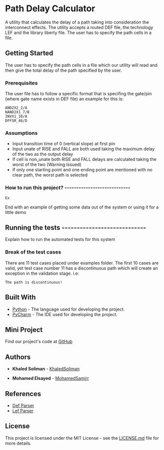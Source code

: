 # Path Delay Calculator 

A utility that calculates the delay of a path taking into consideration the interconnect effects. The utility accepts a routed
DEF file, the technology LEF and the library liberty file. The user has to specify the path cells in a file.

## Getting Started

The user has to specify the path cells in a file which our utility will read and then give the total delay of the path specified by the user.

### Prerequisites

The user file has to follow a specific format that is specifing the gate/pin (where gate name exists in DEF file) an example for this is: 

```
AND2X2_2/A
NAND2X1_7/B
INVX1_10/A 
DFFSR_46/D

```


### Assumptions

 - Input transition time of 0 (vertical slope) at first pin
 - Input unate of RISE and FALL are both used taking the maximum delay of the two as the output delay
 - If cell is non_unate both RISE and FALL delays are calculated taking the worst of the two (Warning Issued)
 - If only one starting point and one ending point are mentioned with no clear path, the worst path is selected

### How to run this project? ----------------------------



```
Ex

```


End with an example of getting some data out of the system or using it for a little demo

## Running the tests ----------------------------

Explain how to run the automated tests for this system

### Break of the test cases 

There are 11 test cases placed under examples folder. The first 10 cases are valid, yet test case number 11 has a discontinuous path which will create an exception in the validation stage. i.e:

```
The path is discontinuous!

```


## Built With

* [Python](https://www.python.org/) - The language used for developing the project. 
* [PyCharm](https://www.jetbrains.com/pycharm/) - The IDE used for developing the project. 

## Mini Project 

Find our project's code at [GitHub](https://github.com/KhaledSoliman/MiniProjectDigital/issues/created_by/KhaledSoliman)

## Authors

* **Khaled Soliman** - [KhaledSoliman](https://github.com/KhaledSoliman)

* **Mohamed Elsayed** - [MohamedSamirr](https://github.com/MohamedSamirr)

## References 

* [Def Parser](https://github.com/trimcao/lef-parser)  
* [Lef Parser](https://github.com/trimcao/lef-parser)

## License

This project is licensed under the MIT License - see the [LICENSE.md](LICENSE.md) file for more details.
